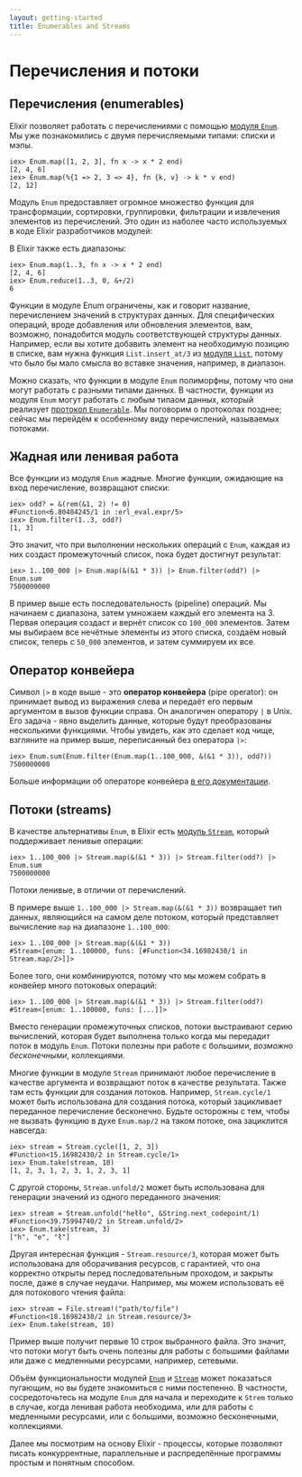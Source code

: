 ```yaml
---
layout: getting-started
title: Enumerables and Streams
---
```


# Перечисления и потоки

## Перечисления (enumerables)

Elixir позволяет работать с перечислениями с помощью [модуля `Enum`](https://hexdocs.pm/elixir/Enum.html). Мы уже познакомились с двумя перечисляемыми типами: списки и мэпы. 

```iex
iex> Enum.map([1, 2, 3], fn x -> x * 2 end)
[2, 4, 6]
iex> Enum.map(%{1 => 2, 3 => 4}, fn {k, v} -> k * v end)
[2, 12]
```

Модуль `Enum` предоставляет огромное множество функция для трансформации, сортировки, группировки, фильтрации и извлечения элементов из перечислений. Это один из наболее часто используемых в коде Elixir разработчиков модулей:

В Elixir также есть диапазоны:

```iex
iex> Enum.map(1..3, fn x -> x * 2 end)
[2, 4, 6]
iex> Enum.reduce(1..3, 0, &+/2)
6
```

Функции в модуле Enum ограничены, как и говорит название, перечислением значений в структурах данных. Для специфических операций, вроде добавления или обновления элементов, вам, возможно, понадобится модуль соответствующей структуры данных. Например, если вы хотите добавить элемент на необходимую позицию в списке, вам нужна функция `List.insert_at/3` из [модуля `List`](https://hexdocs.pm/elixir/List.html), потому что было бы мало смысла во вставке значения, например, в диапазон.

Можно сказать, что функции в модуле `Enum` полиморфны, потому что они могут работать с разными типами данных. В частности, функции из модуля `Enum` могут работать с любым типаом данных, который реализует [протокол `Enumerable`](https://hexdocs.pm/elixir/Enumerable.html). Мы поговорим о протоколах позднее; сейчас мы перейдём к особенному виду перечислений, называемых потоками.

## Жадная или ленивая работа

Все функции из модуля `Enum` жадные. Многие функции, ожидающие на вход перечисление, возвращают списки:

```iex
iex> odd? = &(rem(&1, 2) != 0)
#Function<6.80484245/1 in :erl_eval.expr/5>
iex> Enum.filter(1..3, odd?)
[1, 3]
```

Это значит, что при выполнении нескольких операций с `Enum`, каждая из них создаст промежуточный список, пока будет достигнут результат:

```iex
iex> 1..100_000 |> Enum.map(&(&1 * 3)) |> Enum.filter(odd?) |> Enum.sum
7500000000
```

В пример выше есть последовательность (pipeline) операций. Мы начинаем с диапазона, затем умножаем каждый его элемента на 3. Первая операция создаст и вернёт список со `100_000` элементов. Затем мы выбираем все нечётные элементы из этого списка, создаём новый список, теперь с `50_000` элементов, и затем суммируем их все.

## Оператор конвейера

Символ `|>` в коде выше - это **оператор конвейера** (pipe operator): он принимает вывод из выражения слева и передаёт его первым аргументом в вызов функции справа. Он аналогичен оператору `|` в Unix. Его задача - явно выделить данные, которые будут преобразованы несколькими функциями. Чтобы увидеть, как это сделает код чище, взгляните на пример выше, переписанный без оператора `|>`:

```iex
iex> Enum.sum(Enum.filter(Enum.map(1..100_000, &(&1 * 3)), odd?))
7500000000
```

Больше информации об операторе конвейера [в его документации](https://hexdocs.pm/elixir/Kernel.html#%7C%3E/2).

## Потоки (streams)

В качестве альтернативы `Enum`, в Elixir есть [модуль `Stream`](https://hexdocs.pm/elixir/Stream.html), который поддерживает ленивые операции:

```iex
iex> 1..100_000 |> Stream.map(&(&1 * 3)) |> Stream.filter(odd?) |> Enum.sum
7500000000
```

Потоки ленивые, в отличии от перечислений.

В примере выше `1..100_000 |> Stream.map(&(&1 * 3))` возвращает тип данных, являющийся на самом деле потоком, который представляет вычисление `map` на диапазоне `1..100_000`:

```iex
iex> 1..100_000 |> Stream.map(&(&1 * 3))
#Stream<[enum: 1..100000, funs: [#Function<34.16982430/1 in Stream.map/2>]]>
```

Более того, они комбинируются, потому что мы можем собрать в конвейер много потоковых операций:

```iex
iex> 1..100_000 |> Stream.map(&(&1 * 3)) |> Stream.filter(odd?)
#Stream<[enum: 1..100000, funs: [...]]>
```

Вместо генерации промежуточных списков, потоки выстраивают серию вычислений, которая будет выполнена только когда мы передадит поток в модуль `Enum`. Потоки полезны при работе с большими, *возможно бесконечными*, коллекциями.

Многие функции в модуле `Stream` принимают любое перечисление в качестве аргумента и возвращают поток в качестве результата. Также там есть функции для создания потоков. Например, `Stream.cycle/1` может быть использована для создания потока, который зацикливает переданное перечисление бесконечно. Будьте осторожны с тем, чтобы не вызвать функцию в духе `Enum.map/2` на таком потоке, она зациклится навсегда:

```iex
iex> stream = Stream.cycle([1, 2, 3])
#Function<15.16982430/2 in Stream.cycle/1>
iex> Enum.take(stream, 10)
[1, 2, 3, 1, 2, 3, 1, 2, 3, 1]
```

С другой стороны, `Stream.unfold/2` может быть использована для генерации значений из одного переданного значения:

```iex
iex> stream = Stream.unfold("hełło", &String.next_codepoint/1)
#Function<39.75994740/2 in Stream.unfold/2>
iex> Enum.take(stream, 3)
["h", "e", "ł"]
```

Другая интересная функция - `Stream.resource/3`, которая может быть использована для оборачивания ресурсов, с гарантией, что она корректно открыты перед последовательным проходом, и закрыты после, даже в случае неудачи. Например, мы можем использовать её для потокового чтения файла:

```iex
iex> stream = File.stream!("path/to/file")
#Function<18.16982430/2 in Stream.resource/3>
iex> Enum.take(stream, 10)
```

Пример выше получит первые 10 строк выбранного файла. Это значит, что потоки могут быть очень полезны для работы с большими файлами или даже с медленными ресурсами, например, сетевыми.

Объём функциональности модулей  [`Enum`](https://hexdocs.pm/elixir/Enum.html) и [`Stream`](https://hexdocs.pm/elixir/Stream.html) может показаться пугающим, но вы будете знакомиться с ними постепенно. В частности, сосредоточьтесь на модуле `Enum` для начала и переходите к `Strem` только в случае, когда ленивая работа необходима, или для работы с медленными ресурсами, или с большими, возможно бесконечными, коллекциями. 

Далее мы посмотрим на основу Elixir - процессы, которые позволяют писать конкуррентные, параллельные и распределённые программы простым и понятным способом.